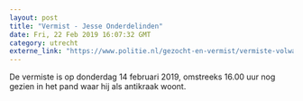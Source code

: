 ```yaml
---
layout: post
title: "Vermist - Jesse Onderdelinden"
date: Fri, 22 Feb 2019 16:07:32 GMT
category: utrecht
externe_link: "https://www.politie.nl/gezocht-en-vermist/vermiste-volwassenen/2019/februari/jesse-onderdelinden.html"
---
```


De vermiste is op donderdag 14 februari 2019, omstreeks 16.00 uur nog gezien in het pand waar hij als antikraak woont.
